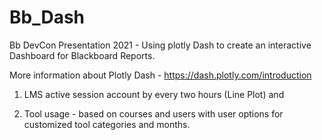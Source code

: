 # Bb_Dash

Bb DevCon Presentation 2021 - Using plotly Dash to create an interactive Dashboard for Blackboard Reports.

More information about Plotly Dash - https://dash.plotly.com/introduction

1) LMS active session account by every two hours (Line Plot) and 

2) Tool usage - based on courses and users with user options for customized tool categories and months.
  

    
